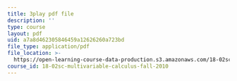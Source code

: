 ```yaml
---
title: 3play pdf file
description: ''
type: course
layout: pdf
uid: a7a8d462305846459a12626260a723bd
file_type: application/pdf
file_location: >-
  https://open-learning-course-data-production.s3.amazonaws.com/18-02sc-multivariable-calculus-fall-2010/a7a8d462305846459a12626260a723bd_gBuIwfdoOn0.pdf
course_id: 18-02sc-multivariable-calculus-fall-2010
---
```

